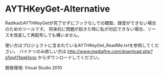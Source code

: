 AYTHKeyGet-Alternative
======================
RadikaのAYTHKeyGetが完了せずにフックなしでの聴取、録音ができない場合のためのツールです。
将来的に問題が起きた時に私が対応できない場合、ソースを改変して再配布しても構いません。

使い方はプロジェクトに含まれているAYTHKeyGet_ReadMe.txtを参照してください。
バイナリのみ欲しい方は http://www.mediafire.com/download.php?sfiqyt11qqkfxno からダウンロードしてください。

開発環境: Visual Studio 2010
